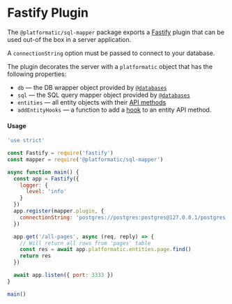 # Fastify Plugin

The `@platformatic/sql-mapper` package exports a [Fastify](https://fastify.io) plugin that can be used out-of the box in a server application.

A `connectionString` option must be passed to connect to your database.

The plugin decorates the server with a `platformatic` object that has the following properties:

- `db` — the DB wrapper object provided by [`@databases`](https://www.atdatabases.org/)
- `sql` — the SQL query mapper object provided by [`@databases`](https://www.atdatabases.org/)
- `entities` — all entity objects with their [API methods](./entities/api)
- `addEntityHooks` — a function to add a [hook](./entities/hooks) to an entity API method.

#### Usage

```js
'use strict'

const Fastify = require('fastify')
const mapper = require('@platformatic/sql-mapper')

async function main() {
  const app = Fastify({
    logger: {
      level: 'info'
    }
  })
  app.register(mapper.plugin, {
    connectionString: 'postgres://postgres:postgres@127.0.0.1/postgres'
  })

  app.get('/all-pages', async (req, reply) => {
    // Will return all rows from 'pages' table
    const res = await app.platformatic.entities.page.find()
    return res
  })

  await app.listen({ port: 3333 })
}

main()
```
